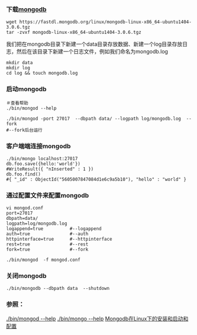### 下载[mongodb](https://www.mongodb.org/)
```
wget https://fastdl.mongodb.org/linux/mongodb-linux-x86_64-ubuntu1404-3.0.6.tgz
tar -zvxf mongodb-linux-x86_64-ubuntu1404-3.0.6.tgz
```
我们把在mongodb目录下新建一个data目录存放数据、新建一个log目录存放日志，然后在该目录下新建一个日志文件，例如我们命名为mongodb.log
```
mkdir data
mkdir log
cd log && touch mongodb.log
```
### 启动mongodb
```
＃查看帮助
./bin/mongod --help

./bin/mongod -port 27017  --dbpath data/ --logpath log/mongodb.log  --fork
#--fork后台运行
```
### 客户端端连接mongodb
```
./bin/mongo localhost:27017 
db.foo.save({hello:'world'})
#WriteResult({ "nInserted" : 1 })
db.foo.find() 
#{ "_id" : ObjectId("5605007847084d1e6c9a5b10"), "hello" : "world" }

```
### 通过配置文件来配置mongodb
```
vi mongod.conf
port=27017
dbpath=data/
logpath=log/mongodb.log
logappend=true          #--logappend
auth=true               #--auth
httpinterface=true      #--httpinterface
rest=true               #--rest
fork=true               #--fork
```
```
./bin/mongod  -f mongod.conf

```
### 关闭mongodb
```
./bin/mongodb --dbpath data  --shutdown
```
### 参照：

[./bin/mongod --help](https://docs.mongodb.org/manual/reference/program/mongod/)
[./bin/mongo   --help](https://docs.mongodb.org/manual/reference/program/mongo/)
[Mongodb在Linux下的安装和启动和配置](http://chenzhou123520.iteye.com/blog/1582179)
